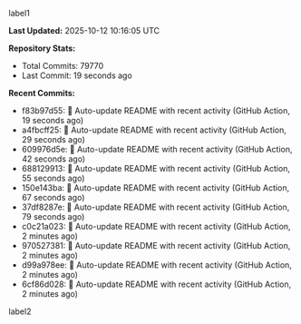 
label1 
<!-- ACTIVITY_START -->
**Last Updated:** 2025-10-12 10:16:05 UTC

**Repository Stats:**
- Total Commits: 79770
- Last Commit: 19 seconds ago

**Recent Commits:**
- f83b97d55: 🤖 Auto-update README with recent activity (GitHub Action, 19 seconds ago)
- a4fbcff25: 🤖 Auto-update README with recent activity (GitHub Action, 29 seconds ago)
- 609976d5e: 🤖 Auto-update README with recent activity (GitHub Action, 42 seconds ago)
- 688129913: 🤖 Auto-update README with recent activity (GitHub Action, 55 seconds ago)
- 150e143ba: 🤖 Auto-update README with recent activity (GitHub Action, 67 seconds ago)
- 37df8287e: 🤖 Auto-update README with recent activity (GitHub Action, 79 seconds ago)
- c0c21a023: 🤖 Auto-update README with recent activity (GitHub Action, 2 minutes ago)
- 970527381: 🤖 Auto-update README with recent activity (GitHub Action, 2 minutes ago)
- d99a978ee: 🤖 Auto-update README with recent activity (GitHub Action, 2 minutes ago)
- 6cf86d028: 🤖 Auto-update README with recent activity (GitHub Action, 2 minutes ago)
<!-- ACTIVITY_END -->

label2
